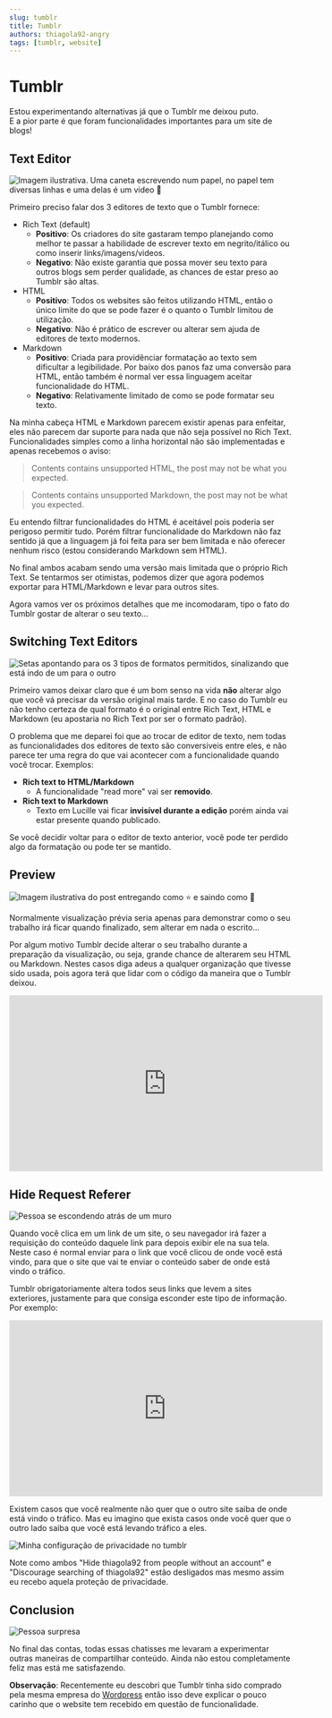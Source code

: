 ```yaml
---
slug: tumblr
title: Tumblr
authors: thiagola92-angry
tags: [tumblr, website]
---
```


# Tumblr

Estou experimentando alternativas já que o Tumblr me deixou puto.  
E a pior parte é que foram funcionalidades importantes para um site de blogs!  

## Text Editor

![Imagem ilustrativa. Uma caneta escrevendo num papel, no papel tem diversas linhas e uma delas é um video 🤣](./text_editor.svg)

Primeiro preciso falar dos 3 editores de texto que o Tumblr fornece:
- Rich Text (default)
    - **Positivo**: Os criadores do site gastaram tempo planejando como melhor te passar a habilidade de escrever texto em negrito/itálico ou como inserir links/imagens/videos.  
    - **Negativo**: Não existe garantia que possa mover seu texto para outros blogs sem perder qualidade, as chances de estar preso ao Tumblr são altas.  
- HTML
    - **Positivo**: Todos os websites são feitos utilizando HTML, então o único limite do que se pode fazer é o quanto o Tumblr limitou de utilização.  
    - **Negativo**: Não é prático de escrever ou alterar sem ajuda de editores de texto modernos.  
- Markdown
    - **Positivo**: Criada para providênciar formatação ao texto sem dificultar a legibilidade. Por baixo dos panos faz uma conversão para HTML, então também é normal ver essa linguagem aceitar funcionalidade do HTML.  
    - **Negativo**: Relativamente limitado de como se pode formatar seu texto.  

Na minha cabeça HTML e Markdown parecem existir apenas para enfeitar, eles não parecem dar suporte para nada que não seja possível no Rich Text. Funcionalidades simples como a linha horizontal não são implementadas e apenas recebemos o aviso:

> Contents contains unsupported HTML, the post may not be what you expected.  

> Contents contains unsupported Markdown, the post may not be what you expected.  

Eu entendo filtrar funcionalidades do HTML é aceitável pois poderia ser perigoso permitir tudo. Porém filtrar funcionalidade do Markdown não faz sentido já que a linguagem já foi feita para ser bem limitada e não oferecer nenhum risco (estou considerando Markdown sem HTML).  

No final ambos acabam sendo uma versão mais limitada que o próprio Rich Text. Se tentarmos ser otimistas, podemos dizer que agora podemos exportar para HTML/Markdown e levar para outros sites.  

Agora vamos ver os próximos detalhes que me incomodaram, tipo o fato do Tumblr gostar de alterar o seu texto...

## Switching Text Editors

![Setas apontando para os 3 tipos de formatos permitidos, sinalizando que está indo de um para o outro](./switch.svg)

Primeiro vamos deixar claro que é um bom senso na vida **não** alterar algo que você vá precisar da versão original mais tarde. E no caso do Tumblr eu não tenho certeza de qual formato é o original entre Rich Text, HTML e Markdown (eu apostaria no Rich Text por ser o formato padrão).  

O problema que me deparei foi que ao trocar de editor de texto, nem todas as funcionalidades dos editores de texto são conversiveis entre eles, e não parece ter uma regra do que vai acontecer com a funcionalidade quando você trocar. Exemplos:  

- **Rich text to HTML/Markdown**
    - A funcionalidade "read more" vai ser **removido**.  
- **Rich text to Markdown**
    - Texto em Lucille vai ficar **invisível durante a edição** porém ainda vai estar presente quando publicado.

Se você decidir voltar para o editor de texto anterior, você pode ter perdido algo da formatação ou pode ter se mantido.  

## Preview

![Imagem ilustrativa do post entregando como ⭐ e saindo como 💩](./preview_breaking.svg)

Normalmente visualização prévia seria apenas para demonstrar como o seu trabalho irá ficar quando finalizado, sem alterar em nada o escrito...  

Por algum motivo Tumblr decide alterar o seu trabalho durante a preparação da visualização, ou seja, grande chance de alterarem seu HTML ou Markdown. Nestes casos diga adeus a qualquer organização que tivesse sido usada, pois agora terá que lidar com o código da maneira que o Tumblr deixou.  

<iframe width="560" height="315" src="https://www.youtube.com/embed/uQBsBePphYI" title="YouTube video player" frameborder="0" allow="accelerometer; autoplay; clipboard-write; encrypted-media; gyroscope; picture-in-picture; web-share" allowfullscreen></iframe>  

## Hide Request Referer

![Pessoa se escondendo atrás de um muro](./hidding.svg)  

Quando você clica em um link de um site, o seu navegador irá fazer a requisição do conteúdo daquele link para depois exibir ele na sua tela. Neste caso é normal enviar para o link que você clicou de onde você está vindo, para que o site que vai te enviar o conteúdo saber de onde está vindo o tráfico.  

Tumblr obrigatoriamente altera todos seus links que levem a sites exteriores, justamente para que consiga esconder este tipo de informação. Por exemplo:  

<iframe width="560" height="315" src="https://www.youtube.com/embed/ullzdbGvQp8?si=oPAob5XZzFmYSX9T" title="YouTube video player" frameborder="0" allow="accelerometer; autoplay; clipboard-write; encrypted-media; gyroscope; picture-in-picture; web-share" allowfullscreen></iframe>  

Existem casos que você realmente não quer que o outro site saiba de onde está vindo o tráfico. Mas eu imagino que exista casos onde você quer que o outro lado saiba que você está levando tráfico a eles.  

![Minha configuração de privacidade no tumblr](./settings.png)  

Note como ambos "Hide thiagola92 from people without an account" e "Discourage searching of thiagola92" estão desligados mas mesmo assim eu recebo aquela proteção de privacidade.  

## Conclusion

![Pessoa surpresa](./surprised.svg)  

No final das contas, todas essas chatisses me levaram a experimentar outras maneiras de compartilhar conteúdo. Ainda não estou completamente feliz mas está me satisfazendo.  

**Observação**: Recentemente eu descobri que Tumblr tinha sido comprado pela mesma empresa do [Wordpress](https://en.wikipedia.org/wiki/WordPress.com) então isso deve explicar o pouco carinho que o website tem recebido em questão de funcionalidade.  

